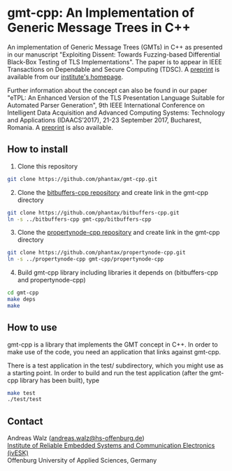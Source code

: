 # gmt-cpp: An Implementation of Generic Message Trees in C++

An implementation of Generic Message Trees (GMTs) in C++ as presented in our
manuscript "Exploiting Dissent: Towards Fuzzing-based Differential Black-Box
Testing of TLS Implementations". The paper is to appear in IEEE Transactions on
Dependable and Secure Computing (TDSC). A [preprint](https://ivesk.hs-offenburg.de/fileadmin/Einrichtungen/ivesk/files/preprint_TLS-Diff-Fuzzing_IEEE-TDSC.pdf)
is available from our [institute's homepage](https://ivesk.hs-offenburg.de).

Further information about the concept can also be found in our paper "eTPL: An
Enhanced Version of the TLS Presentation Language Suitable for Automated Parser
Generation", 9th IEEE International Conference on Intelligent Data Acquisition
and Advanced Computing Systems: Technology and Applications (IDAACS’2017),
21-23 September 2017, Bucharest, Romania. A [preprint](https://ivesk.hs-offenburg.de/fileadmin/Einrichtungen/ivesk/files/preprint_eTPL_IDAACS-2017.pdf)
is also available.


## How to install

1. Clone this repository

```bash
git clone https://github.com/phantax/gmt-cpp.git
```

2. Clone the [bitbuffers-cpp repository](https://github.com/phantax/bitbuffers-cpp) and create link in the gmt-cpp directory

```bash
git clone https://github.com/phantax/bitbuffers-cpp.git
ln -s ../bitbuffers-cpp gmt-cpp/bitbuffers-cpp
```

3. Clone the [propertynode-cpp repository](https://github.com/phantax/propertynode-cpp) and create link in the gmt-cpp directory

```bash
git clone https://github.com/phantax/propertynode-cpp.git
ln -s ../propertynode-cpp gmt-cpp/propertynode-cpp
```

4. Build gmt-cpp library including libraries it depends on (bitbuffers-cpp and propertynode-cpp)

```bash
cd gmt-cpp
make deps
make
```


## How to use

gmt-cpp is a library that implements the GMT concept in C++. In order to make use of the code, you need an application that links against gmt-cpp.

There is a test application in the test/ subdirectory, which you might use as a starting point. In order to build and run the test application (after the gmt-cpp library has been built), type

```bash
make test
./test/test
```


## Contact

Andreas Walz (andreas.walz@hs-offenburg.de)  
[Institute of Reliable Embedded Systems and Communication Electronics (ivESK)](https://ivesk.hs-offenburg.de/)  
Offenburg University of Applied Sciences, Germany

